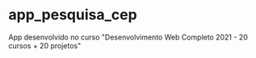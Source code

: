 # app_pesquisa_cep

App desenvolvido no curso "Desenvolvimento Web Completo 2021 - 20 cursos + 20 projetos"
